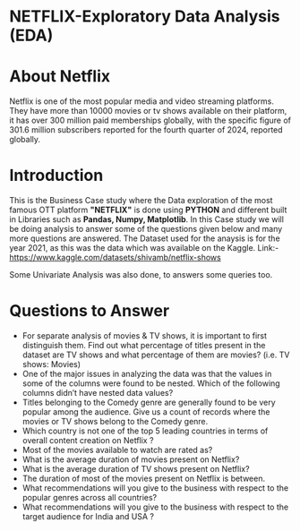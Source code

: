 # NETFLIX-Exploratory Data Analysis (EDA)

# About Netflix
Netflix is one of the most popular media and video streaming platforms. They have more than 10000 movies or tv shows available on their platform, it has over 300 million paid memberships globally, with the specific figure of 301.6 million subscribers reported for the fourth quarter of 2024, reported globally. 

# Introduction
This is the Business Case study where the Data exploration of the most famous OTT platform **"NETFLIX"** is done using **PYTHON** and different built in Libraries such as **Pandas, Numpy, Matplotlib**.
In this Case study we will be doing analysis to answer some of the questions given below and many more questions are answered.
The Dataset used for the anaysis is for the year 2021, as this was the data which was available on the Kaggle.
Link:- https://www.kaggle.com/datasets/shivamb/netflix-shows

Some Univariate Analysis was also done, to answers some queries too. 
# Questions to Answer

 * For separate analysis of movies & TV shows, it is important to first distinguish them. Find out what percentage of titles present in the dataset are TV shows and what percentage of them are movies? (i.e. TV shows: Movies)
 * One of the major issues in analyzing the data was that the values in some of the columns were found to be nested. Which of the following columns didn’t have nested data values?
 * Titles belonging to the Comedy genre are generally found to be very popular among the audience. Give us a count of records where the movies or TV shows belong to the Comedy genre.
 * Which country is not one of the top 5 leading countries in terms of overall content creation on Netflix ?
 * Most of the movies available to watch are rated as?
 * What is the average duration of movies present on Netflix?
 * What is the average duration of TV shows present on Netflix?
 * The duration of most of the movies present on Netflix is between.
 * What recommendations will you give to the business with respect to the popular genres across all countries?
 * What recommendations will you give to the business with respect to the target audience for India and USA ?
   
